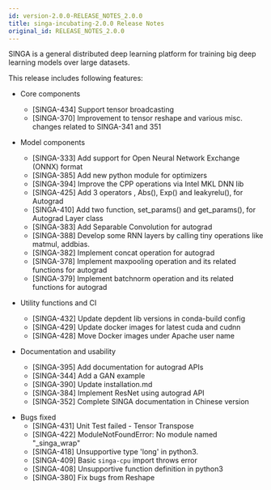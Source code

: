 ```yaml
---
id: version-2.0.0-RELEASE_NOTES_2.0.0
title: singa-incubating-2.0.0 Release Notes
original_id: RELEASE_NOTES_2.0.0
---
```


<!--- Licensed to the Apache Software Foundation (ASF) under one or more contributor license agreements.  See the NOTICE file distributed with this work for additional information regarding copyright ownership.  The ASF licenses this file to you under the Apache License, Version 2.0 (the "License"); you may not use this file except in compliance with the License.  You may obtain a copy of the License at http://www.apache.org/licenses/LICENSE-2.0 Unless required by applicable law or agreed to in writing, software distributed under the License is distributed on an "AS IS" BASIS, WITHOUT WARRANTIES OR CONDITIONS OF ANY KIND, either express or implied.  See the License for the specific language governing permissions and limitations under the License.  -->

SINGA is a general distributed deep learning platform for training big deep learning models over large datasets.

This release includes following features:

- Core components

  - [SINGA-434] Support tensor broadcasting
  - [SINGA-370] Improvement to tensor reshape and various misc. changes related to SINGA-341 and 351

- Model components

  - [SINGA-333] Add support for Open Neural Network Exchange (ONNX) format
  - [SINGA-385] Add new python module for optimizers
  - [SINGA-394] Improve the CPP operations via Intel MKL DNN lib
  - [SINGA-425] Add 3 operators , Abs(), Exp() and leakyrelu(), for Autograd
  - [SINGA-410] Add two function, set_params() and get_params(), for Autograd Layer class
  - [SINGA-383] Add Separable Convolution for autograd
  - [SINGA-388] Develop some RNN layers by calling tiny operations like matmul, addbias.
  - [SINGA-382] Implement concat operation for autograd
  - [SINGA-378] Implement maxpooling operation and its related functions for autograd
  - [SINGA-379] Implement batchnorm operation and its related functions for autograd

- Utility functions and CI

  - [SINGA-432] Update depdent lib versions in conda-build config
  - [SINGA-429] Update docker images for latest cuda and cudnn
  - [SINGA-428] Move Docker images under Apache user name

- Documentation and usability
  - [SINGA-395] Add documentation for autograd APIs
  - [SINGA-344] Add a GAN example
  - [SINGA-390] Update installation.md
  - [SINGA-384] Implement ResNet using autograd API
  - [SINGA-352] Complete SINGA documentation in Chinese version

* Bugs fixed
  - [SINGA-431] Unit Test failed - Tensor Transpose
  - [SINGA-422] ModuleNotFoundError: No module named "\_singa_wrap"
  - [SINGA-418] Unsupportive type 'long' in python3.
  - [SINGA-409] Basic `singa-cpu` import throws error
  - [SINGA-408] Unsupportive function definition in python3
  - [SINGA-380] Fix bugs from Reshape
